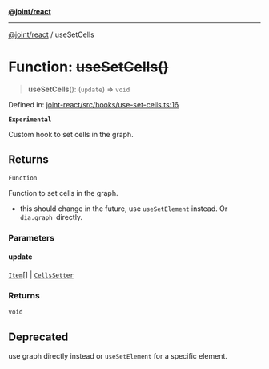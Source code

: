 [**@joint/react**](../README.md)

***

[@joint/react](../README.md) / useSetCells

# Function: ~~useSetCells()~~

> **useSetCells**(): (`update`) => `void`

Defined in: [joint-react/src/hooks/use-set-cells.ts:16](https://github.com/samuelgja/joint/blob/main/packages/joint-react/src/hooks/use-set-cells.ts#L16)

**`Experimental`**

Custom hook to set cells in the graph.

## Returns

`Function`

Function to set cells in the graph.
 - this should change in the future, use `useSetElement` instead. Or `dia.graph `directly.

### Parameters

#### update

[`Item`](../type-aliases/Item.md)[] | [`CellsSetter`](../type-aliases/CellsSetter.md)

### Returns

`void`

## Deprecated

use graph directly instead or `useSetElement` for a specific element.
